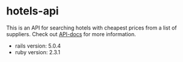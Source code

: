 # hotels-api

This is an API for searching hotels with cheapest prices from a list of suppliers.
Check out [API-docs](docs/) for more information.
* rails version: 5.0.4
* ruby version: 2.3.1
